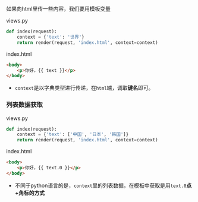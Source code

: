如果向html里传一些内容，我们要用模板变量

views.py

```python
def index(request):
    context = {'text': '世界'}
    return render(request, 'index.html', context=context)
```
index.html

```html
<body>
    <p>你好，{{ text }}</p>
</body>

```
* `context`是以字典类型进行传递，在`html`端，调取**键名**即可。

### 列表数据获取
views.py

```python
def index(request):
    context = {'text': ['中国', '日本', '韩国']}
    return render(request, 'index.html', context=context)
```
index.html

```html
<body>
    <p>你好，{{ text.0 }}</p>
</body>

```
* 不同于python语言的是，`context`里的列表数据，在模板中获取是用`text.0`**点+角标的方式**

